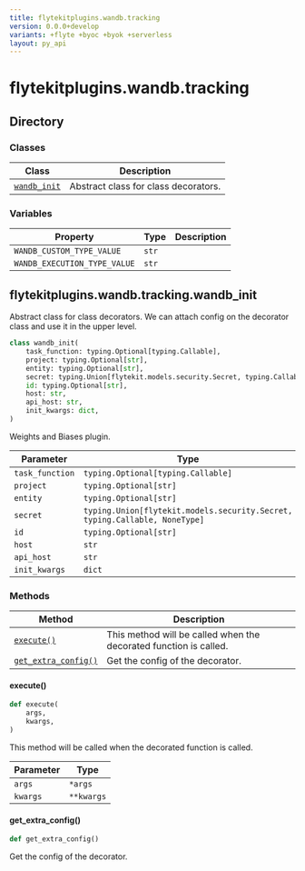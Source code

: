 ```yaml
---
title: flytekitplugins.wandb.tracking
version: 0.0.0+develop
variants: +flyte +byoc +byok +serverless
layout: py_api
---
```


# flytekitplugins.wandb.tracking

## Directory

### Classes

| Class | Description |
|-|-|
| [`wandb_init`](.././flytekitplugins.wandb.tracking#flytekitpluginswandbtrackingwandb_init) | Abstract class for class decorators. |

### Variables

| Property | Type | Description |
|-|-|-|
| `WANDB_CUSTOM_TYPE_VALUE` | `str` |  |
| `WANDB_EXECUTION_TYPE_VALUE` | `str` |  |

## flytekitplugins.wandb.tracking.wandb_init

Abstract class for class decorators.
We can attach config on the decorator class and use it in the upper level.


```python
class wandb_init(
    task_function: typing.Optional[typing.Callable],
    project: typing.Optional[str],
    entity: typing.Optional[str],
    secret: typing.Union[flytekit.models.security.Secret, typing.Callable, NoneType],
    id: typing.Optional[str],
    host: str,
    api_host: str,
    init_kwargs: dict,
)
```
Weights and Biases plugin.


| Parameter | Type |
|-|-|
| `task_function` | `typing.Optional[typing.Callable]` |
| `project` | `typing.Optional[str]` |
| `entity` | `typing.Optional[str]` |
| `secret` | `typing.Union[flytekit.models.security.Secret, typing.Callable, NoneType]` |
| `id` | `typing.Optional[str]` |
| `host` | `str` |
| `api_host` | `str` |
| `init_kwargs` | `dict` |

### Methods

| Method | Description |
|-|-|
| [`execute()`](#execute) | This method will be called when the decorated function is called. |
| [`get_extra_config()`](#get_extra_config) | Get the config of the decorator. |


#### execute()

```python
def execute(
    args,
    kwargs,
)
```
This method will be called when the decorated function is called.


| Parameter | Type |
|-|-|
| `args` | ``*args`` |
| `kwargs` | ``**kwargs`` |

#### get_extra_config()

```python
def get_extra_config()
```
Get the config of the decorator.


